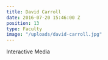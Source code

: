 ```yaml
---
title: David Carroll
date: 2016-07-20 15:46:00 Z
position: 13
type: Faculty
image: "/uploads/david-carroll.jpg"
---
```


Interactive Media

